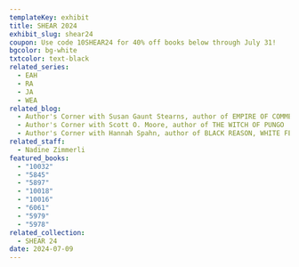 ```yaml
---
templateKey: exhibit
title: SHEAR 2024
exhibit_slug: shear24
coupon: Use code 10SHEAR24 for 40% off books below through July 31!
bgcolor: bg-white
txtcolor: text-black
related_series:
  - EAH
  - RA
  - JA
  - WEA
related_blog:
  - Author's Corner with Susan Gaunt Stearns, author of EMPIRE OF COMMERCE
  - Author's Corner with Scott O. Moore, author of THE WITCH OF PUNGO
  - Author's Corner with Hannah Spahn, author of BLACK REASON, WHITE FEELING
related_staff:
  - Nadine Zimmerli
featured_books:
  - "10032"
  - "5845"
  - "5897"
  - "10018"
  - "10016"
  - "6061"
  - "5979"
  - "5978"
related_collection:
  - SHEAR 24
date: 2024-07-09
---
```


